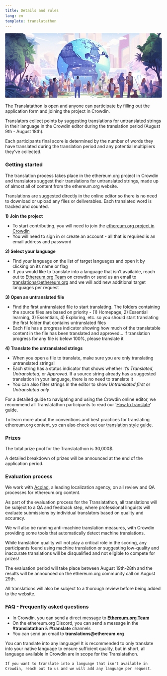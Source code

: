 ```yaml
---
title: Details and rules
lang: en
template: translatathon
---
```


![](./participate.png)

The Translatathon is open and anyone can participate by filling out the application form and joining the project in Crowdin.

Translators collect points by suggesting translations for untranslated strings in their language in the Crowdin editor during the translation period (August 9th - August 18th).

Each participants final score is determined by the number of words they have translated during the translation period and any potential multipliers they’ve collected.

### Getting started

The translation process takes place in the ethereum.org project in Crowdin and translators suggest their translations for untranslated strings, made up of almost all of content from the ethereum.org website.

Translations are suggested directly in the online editor so there is no need to download or upload any files or deliverables. Each translated word is tracked and counted.

**1) Join the project**
- To start contributing, you will need to join the [ethereum.org project in Crowdin](https://crowdin.com/project/ethereum-org)
- You will need to sign in or create an account - all that is required is an email address and password

**2) Select your language**
- Find your language on the list of target languages and open it by clicking on its name or flag
- If you would like to translate into a language that isn’t available, reach out to [Ethereum.org Team](https://crowdin.com/profile/ethdotorg) on crowdin or send us an email to translations@ethereum.org and we will add new additional target languages per request

**3) Open an untranslated file**
- Find the first untranslated file to start translating. The folders containing the source files are based on priority - (1) Homepage, 2) Essential learning, 3) Essentials, 4) Exploring, etc. so you should start translating the first folder that contains untranslated files
- Each file has a progress indicator showing how much of the translatable content in the file has been translated and approved… if translation progress for any file is below 100%, please translate it

**4) Translate the untranslated strings**
- When you open a file to translate, make sure you are only translating untranslated strings!
- Each string has a status indicator that shows whether it’s *Translated*, *Untranslated*, or *Approved*. If a source string already has a suggested translation in your language, there is no need to translate it
- You can also filter strings in the editor to show *Untranslated first* or *Untranslated only*

For a detailed guide to navigating and using the Crowdin online editor, we recommend all Translatathon participants to read our ‘[How to translate](https://ethereum.org/en/contributing/translation-program/how-to-translate/)’ guide.

To learn more about the conventions and best practices for translating ethereum.org content, yo can also check out our [translation style guide](https://ethereum.org/en/contributing/translation-program/translators-guide/).

### Prizes

The total prize pool for the Translatathon is 30,000$.

A detailed breakdown of prizes will be announced at the end of the application period.

### Evaluation process

We work with [Acolad](https://www.acolad.com/), a leading localization agency, on all review and QA processes for ethereum.org content.

As part of the evaluation process for the Translatathon, all translations will be subject to a QA and feedback step, where professional linguists will evaluate submissions by individual translators based on quality and accuracy.

We will also be running anti-machine translation measures, with Crowdin providing some tools that automatically detect machine translations.

While translation quality will not play a critical role in the scoring, any participants found using machine translation or suggesting low-quality and inaccurate translations will be disqualified and not eligible to compete for prizes!

The evaluation period will take place between August 19th-28th and the results will be announced on the ethereum.org community call on August 29th.

All translations will also be subject to a thorough review before being added to the website.

### FAQ - Frequently asked questions

<ExpandableCard title="Who can I contact if I need help or have questions, feedback, or ideas?">
  <ul>
    <li>In Crowdin, you can send a direct message to <a href="https://crowdin.com/profile/ethdotorg"><strong>Ethereum.org Team</strong></a></li>
    <li>On the ethereum.org Discord, you can send a message in the <strong>#translatathon</strong> & <strong>#translate</strong> channels</li>
    <li>You can send an email to <strong>translations@ethereum.org</strong></li>
  </ul>
</ExpandableCard>

<ExpandableCard title="Which languages can I translate into?">
    You can translate into any language! It is recommended to only translate into your native language to ensure sufficient quality, but in short, all language available in Crowdin are in scope for the Translatathon.

    If you want to translate into a language that isn't available in Crowdin, reach out to us and we will add any language per request.
</ExpandableCard>

<ApplyNow />